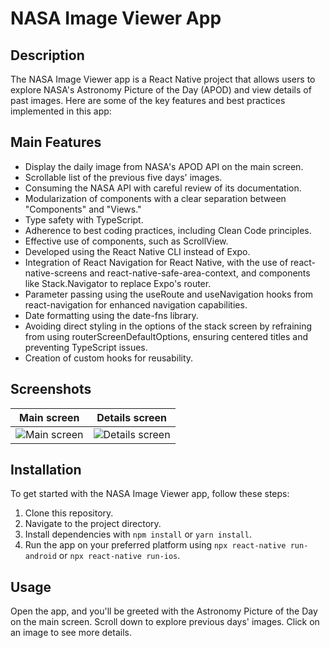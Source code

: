 # NASA Image Viewer App

## Description
The NASA Image Viewer app is a React Native project that allows users to explore NASA's Astronomy Picture of the Day (APOD) and view details of past images. Here are some of the key features and best practices implemented in this app:

## Main Features
- Display the daily image from NASA's APOD API on the main screen.
- Scrollable list of the previous five days' images.
- Consuming the NASA API with careful review of its documentation.
- Modularization of components with a clear separation between "Components" and "Views."
- Type safety with TypeScript.
- Adherence to best coding practices, including Clean Code principles.
- Effective use of components, such as ScrollView.
- Developed using the React Native CLI instead of Expo.
- Integration of React Navigation for React Native, with the use of react-native-screens and react-native-safe-area-context, and components like Stack.Navigator to replace Expo's router.
- Parameter passing using the useRoute and useNavigation hooks from react-navigation for enhanced navigation capabilities.
- Date formatting using the date-fns library.
- Avoiding direct styling in the options of the stack screen by refraining from using routerScreenDefaultOptions, ensuring centered titles and preventing TypeScript issues.
- Creation of custom hooks for reusability.

## Screenshots

| Main screen | Details screen |
| :---: | :---: |
| ![Main screen](https://res.cloudinary.com/getoutbcn/image/upload/v1697119308/portfolio/projects/Nasa1_jlneqy.png) | ![Details screen](https://res.cloudinary.com/getoutbcn/image/upload/v1697119311/portfolio/projects/Nasa2_b3xpha.png) |


## Installation
To get started with the NASA Image Viewer app, follow these steps:

1. Clone this repository.
2. Navigate to the project directory.
3. Install dependencies with `npm install` or `yarn install`.
4. Run the app on your preferred platform using `npx react-native run-android` or `npx react-native run-ios`.

## Usage
Open the app, and you'll be greeted with the Astronomy Picture of the Day on the main screen. Scroll down to explore previous days' images. Click on an image to see more details.




